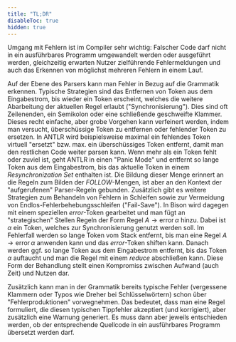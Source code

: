 ```yaml
---
title: "TL;DR"
disableToc: true
hidden: true
---
```


Umgang mit Fehlern ist im Compiler sehr wichtig: Falscher Code darf nicht in ein ausführbares Programm
umgewandelt werden oder ausgeführt werden, gleichzeitig erwarten Nutzer zielführende Fehlermeldungen
und auch das Erkennen von möglichst mehreren Fehlern in einem Lauf.

Auf der Ebene des Parsers kann man Fehler in Bezug auf die Grammatik erkennen. Typische Strategien sind
das Entfernen von Token aus dem Eingabestrom, bis wieder ein Token erscheint, welches die weitere Abarbeitung
der aktuellen Regel erlaubt ("Synchronisierung"). Dies sind oft Zeilenenden, ein Semikolon oder eine schließende
geschweifte Klammer. Dieses recht einfache, aber grobe Vorgehen kann verfeinert werden, indem man versucht,
überschüssige Token zu entfernen oder fehlender Token zu ersetzen. In ANTLR wird beispielsweise maximal ein
fehlendes Token virtuell "ersetzt" bzw. max. ein überschüssiges Token entfernt, damit man den restlichen Code
weiter parsen kann. Wenn mehr als ein Token fehlt oder zuviel ist, geht ANTLR in einen "Panic Mode" und
entfernt so lange Token aus dem Eingabestrom, bis das aktuelle Token in einem *Resynchronization Set* enthalten
ist. Die Bildung dieser Menge erinnert an die Regeln zum Bilden der *FOLLOW*-Mengen, ist aber an den Kontext
der "aufgerufenen" Parser-Regeln gebunden. Zusätzlich gibt es weitere Strategien zum Behandeln von Fehlern in
Schleifen sowie zur Vermeidung von Endlos-Fehlerbehebungsschleifen ("Fail-Save"). In Bison wird dagegen mit
einem speziellen *error*-Token gearbeitet und man fügt an "strategischen" Stellen Regeln der Form Regel $A \to
\operatorname{error} \alpha$ hinzu. Dabei ist $\alpha$ ein Token, welches zur Synchronisierung genutzt werden
soll. Im Fehlerfall werden so lange Token vom Stack entfernt, bis man eine Regel $A \to \operatorname{error}
\alpha$ anwenden kann und das *error*-Token shiften kann. Danach werden ggf. so lange Token aus dem Eingabestrom
entfernt, bis das Token $\alpha$ auftaucht und man die Regel mit einem *reduce* abschließen kann. Diese Form
der Behandlung stellt einen Kompromiss zwischen Aufwand (auch Zeit) und Nutzen dar.

Zusätzlich kann man in der Grammatik bereits typische Fehler (vergessene Klammern oder Typos wie Dreher bei
Schlüsselwörtern) schon über "Fehlerproduktionen" vorwegnehmen. Das bedeutet, dass man eine Regel formuliert,
die diesen typischen Tippfehler akzeptiert (und korrigiert), aber zusätzlich eine Warnung generiert. Es muss
dann aber jeweils entschieden werden, ob der entsprechende Quellcode in ein ausführbares Programm übersetzt
werden darf.